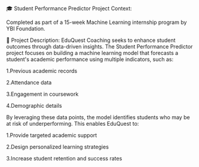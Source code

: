 🎓 Student Performance Predictor
Project Context:

Completed as part of a 15-week Machine Learning internship program by YBI Foundation.

📝 Project Description:
EduQuest Coaching seeks to enhance student outcomes through data-driven insights. The Student Performance Predictor project focuses on building a machine learning model that forecasts a student's academic performance using multiple indicators, such as:

1.Previous academic records

2.Attendance data

3.Engagement in coursework

4.Demographic details

By leveraging these data points, the model identifies students who may be at risk of underperforming. This enables EduQuest to:

1.Provide targeted academic support

2.Design personalized learning strategies

3.Increase student retention and success rates
